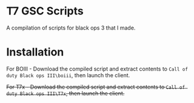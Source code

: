 # T7 GSC Scripts
A compilation of scripts for black ops 3 that I made.

# Installation
For BOIII - Download the compiled script and extract contents to `Call of duty Black ops III\boiii`, then launch the client.

~~For T7x - Download the compiled script and extract contents to `Call of duty Black ops III\T7x`, then launch the client.~~
